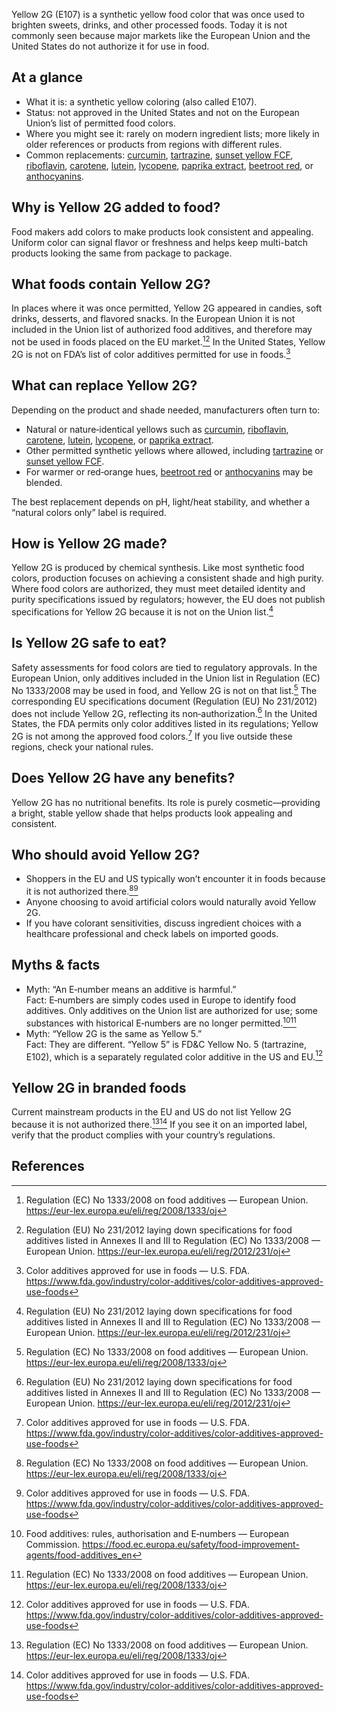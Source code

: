Yellow 2G (E107) is a synthetic yellow food color that was once used to brighten sweets, drinks, and other processed foods. Today it is not commonly seen because major markets like the European Union and the United States do not authorize it for use in food.

<!--more-->

## At a glance
- What it is: a synthetic yellow coloring (also called E107).
- Status: not approved in the United States and not on the European Union’s list of permitted food colors.
- Where you might see it: rarely on modern ingredient lists; more likely in older references or products from regions with different rules.
- Common replacements: [curcumin](/e100-curcumin), [tartrazine](/e102-tartrazine), [sunset yellow FCF](/e110-sunset-yellow-fcf), [riboflavin](/e101-riboflavin), [carotene](/e160a-carotene), [lutein](/e161b-lutein), [lycopene](/e160d-lycopene), [paprika extract](/e160c-paprika-extract), [beetroot red](/e162-beetroot-red), or [anthocyanins](/e163-anthocyanins).

## Why is Yellow 2G added to food?
Food makers add colors to make products look consistent and appealing. Uniform color can signal flavor or freshness and helps keep multi-batch products looking the same from package to package.

## What foods contain Yellow 2G?
In places where it was once permitted, Yellow 2G appeared in candies, soft drinks, desserts, and flavored snacks. In the European Union it is not included in the Union list of authorized food additives, and therefore may not be used in foods placed on the EU market.[^1][^2] In the United States, Yellow 2G is not on FDA’s list of color additives permitted for use in foods.[^3]

## What can replace Yellow 2G?
Depending on the product and shade needed, manufacturers often turn to:
- Natural or nature‑identical yellows such as [curcumin](/e100-curcumin), [riboflavin](/e101-riboflavin), [carotene](/e160a-carotene), [lutein](/e161b-lutein), [lycopene](/e160d-lycopene), or [paprika extract](/e160c-paprika-extract).
- Other permitted synthetic yellows where allowed, including [tartrazine](/e102-tartrazine) or [sunset yellow FCF](/e110-sunset-yellow-fcf).
- For warmer or red‑orange hues, [beetroot red](/e162-beetroot-red) or [anthocyanins](/e163-anthocyanins) may be blended.

The best replacement depends on pH, light/heat stability, and whether a “natural colors only” label is required.

## How is Yellow 2G made?
Yellow 2G is produced by chemical synthesis. Like most synthetic food colors, production focuses on achieving a consistent shade and high purity. Where food colors are authorized, they must meet detailed identity and purity specifications issued by regulators; however, the EU does not publish specifications for Yellow 2G because it is not on the Union list.[^2]

## Is Yellow 2G safe to eat?
Safety assessments for food colors are tied to regulatory approvals. In the European Union, only additives included in the Union list in Regulation (EC) No 1333/2008 may be used in food, and Yellow 2G is not on that list.[^1] The corresponding EU specifications document (Regulation (EU) No 231/2012) does not include Yellow 2G, reflecting its non‑authorization.[^2] In the United States, the FDA permits only color additives listed in its regulations; Yellow 2G is not among the approved food colors.[^3] If you live outside these regions, check your national rules.

## Does Yellow 2G have any benefits?
Yellow 2G has no nutritional benefits. Its role is purely cosmetic—providing a bright, stable yellow shade that helps products look appealing and consistent.

## Who should avoid Yellow 2G?
- Shoppers in the EU and US typically won’t encounter it in foods because it is not authorized there.[^1][^3]
- Anyone choosing to avoid artificial colors would naturally avoid Yellow 2G.
- If you have colorant sensitivities, discuss ingredient choices with a healthcare professional and check labels on imported goods.

## Myths & facts
- Myth: “An E‑number means an additive is harmful.”  
  Fact: E‑numbers are simply codes used in Europe to identify food additives. Only additives on the Union list are authorized for use; some substances with historical E‑numbers are no longer permitted.[^4][^1]
- Myth: “Yellow 2G is the same as Yellow 5.”  
  Fact: They are different. “Yellow 5” is FD&C Yellow No. 5 (tartrazine, E102), which is a separately regulated color additive in the US and EU.[^3]

## Yellow 2G in branded foods
Current mainstream products in the EU and US do not list Yellow 2G because it is not authorized there.[^1][^3] If you see it on an imported label, verify that the product complies with your country’s regulations.

## References
[^1]: Regulation (EC) No 1333/2008 on food additives — European Union. https://eur-lex.europa.eu/eli/reg/2008/1333/oj
[^2]: Regulation (EU) No 231/2012 laying down specifications for food additives listed in Annexes II and III to Regulation (EC) No 1333/2008 — European Union. https://eur-lex.europa.eu/eli/reg/2012/231/oj
[^3]: Color additives approved for use in foods — U.S. FDA. https://www.fda.gov/industry/color-additives/color-additives-approved-use-foods
[^4]: Food additives: rules, authorisation and E‑numbers — European Commission. https://food.ec.europa.eu/safety/food-improvement-agents/food-additives_en
